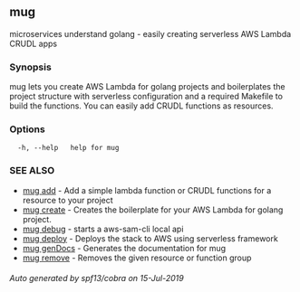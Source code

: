 ## mug

microservices understand golang - easily creating serverless AWS Lambda CRUDL apps

### Synopsis


mug lets you create AWS Lambda for golang projects and boilerplates
the project structure with serverless configuration and a required Makefile
to build the functions. You can easily add CRUDL functions as resources.

### Options

```
  -h, --help   help for mug
```

### SEE ALSO

* [mug add](mug_add.md)	 - Add a simple lambda function or CRUDL functions for a resource to your project
* [mug create](mug_create.md)	 - Creates the boilerplate for your AWS Lambda for golang project.
* [mug debug](mug_debug.md)	 - starts a aws-sam-cli local api
* [mug deploy](mug_deploy.md)	 - Deploys the stack to AWS using serverless framework
* [mug genDocs](mug_genDocs.md)	 - Generates the documentation for mug
* [mug remove](mug_remove.md)	 - Removes the given resource or function group

###### Auto generated by spf13/cobra on 15-Jul-2019

